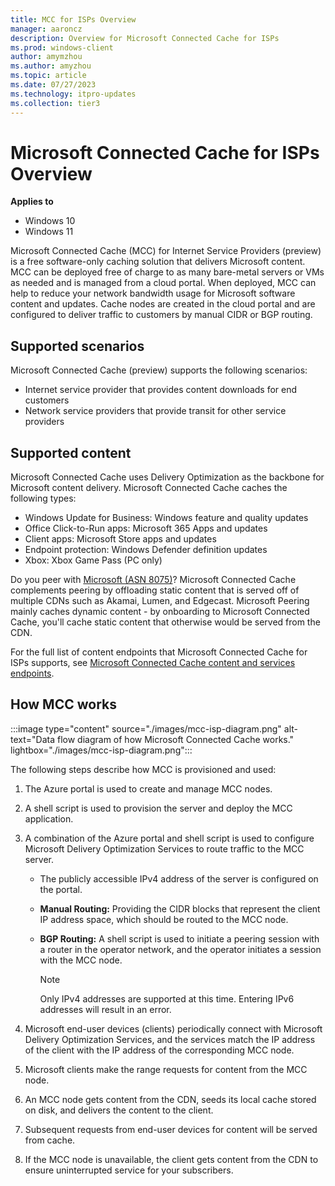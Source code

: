 ```yaml
---
title: MCC for ISPs Overview
manager: aaroncz
description: Overview for Microsoft Connected Cache for ISPs
ms.prod: windows-client
author: amymzhou
ms.author: amyzhou
ms.topic: article
ms.date: 07/27/2023
ms.technology: itpro-updates
ms.collection: tier3
---
```


# Microsoft Connected Cache for ISPs Overview

**Applies to**

- Windows 10
- Windows 11

Microsoft Connected Cache (MCC) for Internet Service Providers (preview) is a free software-only caching solution that delivers Microsoft content. MCC can be deployed free of charge to as many bare-metal servers or VMs as needed and is managed from a cloud portal. When deployed, MCC can help to reduce your network bandwidth usage for Microsoft software content and updates. Cache nodes are created in the cloud portal and are configured to deliver traffic to customers by manual CIDR or BGP routing.

## Supported scenarios

Microsoft Connected Cache (preview) supports the following scenarios:

- Internet service provider that provides content downloads for end customers
- Network service providers that provide transit for other service providers

## Supported content

Microsoft Connected Cache uses Delivery Optimization as the backbone for Microsoft content delivery. Microsoft Connected Cache caches the following types:

- Windows Update for Business: Windows feature and quality updates
- Office Click-to-Run apps: Microsoft 365 Apps and updates
- Client apps: Microsoft Store apps and updates
- Endpoint protection: Windows Defender definition updates
- Xbox: Xbox Game Pass (PC only)

Do you peer with [Microsoft (ASN 8075)](/azure/internet-peering/)? Microsoft Connected Cache complements peering by offloading static content that is served off of multiple CDNs such as Akamai, Lumen, and Edgecast. Microsoft Peering mainly caches dynamic content - by onboarding to Microsoft Connected Cache, you'll cache static content that otherwise would be served from the CDN. 

For the full list of content endpoints that Microsoft Connected Cache for ISPs supports, see [Microsoft Connected Cache content and services endpoints](delivery-optimization-endpoints.md).

## How MCC works

:::image type="content" source="./images/mcc-isp-diagram.png" alt-text="Data flow diagram of how Microsoft Connected Cache works." lightbox="./images/mcc-isp-diagram.png":::

The following steps describe how MCC is provisioned and used:

1. The Azure portal is used to create and manage MCC nodes.

1. A shell script is used to provision the server and deploy the MCC application.

1. A combination of the Azure portal and shell script is used to configure Microsoft Delivery Optimization Services to route traffic to the MCC server.

    - The publicly accessible IPv4 address of the server is configured on the portal.

    - **Manual Routing:** Providing the CIDR blocks that represent the client IP address space, which should be routed to the MCC node.

    - **BGP Routing:** A shell script is used to initiate a peering session with a router in the operator network, and the operator initiates a session with the MCC node.

        > [!NOTE]
        > Only IPv4 addresses are supported at this time. Entering IPv6 addresses will result in an error.

1. Microsoft end-user devices (clients) periodically connect with Microsoft Delivery Optimization Services, and the services match the IP address of the client with the IP address of the corresponding MCC node.

1. Microsoft clients make the range requests for content from the MCC node.

1. An MCC node gets content from the CDN, seeds its local cache stored on disk, and delivers the content to the client.

1. Subsequent requests from end-user devices for content will be served from cache.

1. If the MCC node is unavailable, the client gets content from the CDN to ensure uninterrupted service for your subscribers.
